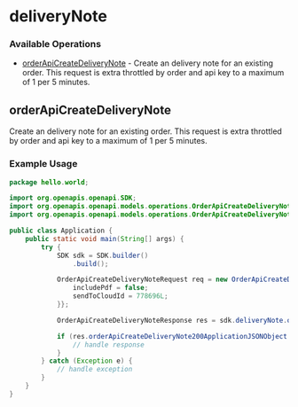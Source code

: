 # deliveryNote

### Available Operations

* [orderApiCreateDeliveryNote](#orderapicreatedeliverynote) - Create an delivery note for an existing order. This request is extra throttled by order and api key to a maximum of 1 per 5 minutes.

## orderApiCreateDeliveryNote

Create an delivery note for an existing order. This request is extra throttled by order and api key to a maximum of 1 per 5 minutes.

### Example Usage

```java
package hello.world;

import org.openapis.openapi.SDK;
import org.openapis.openapi.models.operations.OrderApiCreateDeliveryNoteRequest;
import org.openapis.openapi.models.operations.OrderApiCreateDeliveryNoteResponse;

public class Application {
    public static void main(String[] args) {
        try {
            SDK sdk = SDK.builder()
                .build();

            OrderApiCreateDeliveryNoteRequest req = new OrderApiCreateDeliveryNoteRequest(206594L) {{
                includePdf = false;
                sendToCloudId = 778696L;
            }};            

            OrderApiCreateDeliveryNoteResponse res = sdk.deliveryNote.orderApiCreateDeliveryNote(req);

            if (res.orderApiCreateDeliveryNote200ApplicationJSONObject != null) {
                // handle response
            }
        } catch (Exception e) {
            // handle exception
        }
    }
}
```
